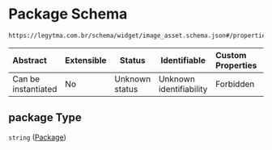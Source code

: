 # Package Schema

```txt
https://legytma.com.br/schema/widget/image_asset.schema.json#/properties/package
```




| Abstract            | Extensible | Status         | Identifiable            | Custom Properties | Additional Properties | Access Restrictions | Defined In                                                                                   |
| :------------------ | ---------- | -------------- | ----------------------- | :---------------- | --------------------- | ------------------- | -------------------------------------------------------------------------------------------- |
| Can be instantiated | No         | Unknown status | Unknown identifiability | Forbidden         | Allowed               | none                | [image_asset.schema.json\*](../schema/widget/image_asset.schema.json "open original schema") |

## package Type

`string` ([Package](image_asset-properties-package.md))
